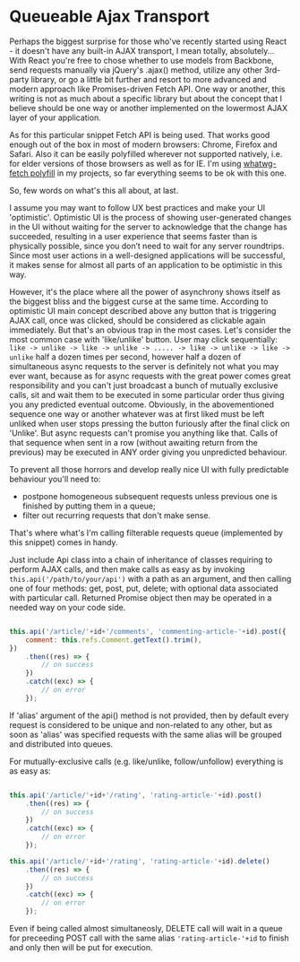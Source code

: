 # Queueable Ajax Transport

Perhaps the biggest surprise for those who've recently started using React - it
doesn't have any built-in AJAX transport, I mean totally, absolutely... With
React you're free to chose whether to use models from Backbone, send requests
manually via jQuery's .ajax() method, utilize any other 3rd-party library, or go
a little bit further and resort to more advanced and modern approach like
Promises-driven Fetch API. One way or another, this writing is not as much about
a specific library but about the concept that I believe should be one way or
another implemented on the lowermost AJAX layer of your application.

As for this particular snippet Fetch API is being used. That works good enough
out of the box in most of modern browsers: Chrome, Firefox and Safari. Also it
can be easily polyfilled wherever not supported natively, i.e. for elder
versions of those browsers as well as for IE. I'm using
[whatwg-fetch polyfill](https://github.com/github/fetch) in my projects, so far
everything seems to be ok with this one.

So, few words on what's this all about, at last.

I assume you may want to follow UX best practices and make your UI 'optimistic'.
Optimistic UI is the process of showing user-generated changes in the UI without
waiting for the server to acknowledge that the change has succeeded, resulting
in a user experience that seems faster than is physically possible, since you
don’t need to wait for any server roundtrips. Since most user actions in a
well-designed applications will be successful, it makes sense for almost all
parts of an application to be optimistic in this way.

However, it's the place where all the power of asynchrony shows itself as the
biggest bliss and the biggest curse at the same time. According to optimistic UI
main concept described above any button that is triggering AJAX call, once was
clicked, should be considered as clickable again immediately. But that's an
obvious trap in the most cases. Let's consider the most common case with
'like/unlike' button. User may click sequentially:
`like -> unlike -> like -> unlike -> ..... -> like -> unlike -> like -> unlike`
half a dozen times per second, however half a dozen of simultaneous async
requests to the server is definitely not what you may ever want, because as for
async requests with the great power comes great responsibility and you can't
just broadcast a bunch of mutually exclusive calls, sit and wait them to be
executed in some particular order thus giving you any predicted eventual outcome.
Obviously, in the abovementioned sequence one way or another whatever was at
first liked must be left unliked when user stops pressing the button furiously
after the final click on 'Unlike'. But async requests can't promise you anything
like that. Calls of that sequence when sent in a row (without awaiting return
from the previous) may be executed in ANY order giving you unpredicted behaviour.

To prevent all those horrors and develop really nice UI with fully predictable
behaviour you'll need to:
- postpone homogeneous subsequent requests unless previous one is finished by
putting them in a queue;
- filter out recurring requests that don't make sense.

That's where what's I'm calling filterable requests queue (implemented by this
snippet) comes in handy.

Just include Api class into a chain of inheritance of classes requiring to
perform AJAX calls, and then make calls as easy as by invoking
`this.api('/path/to/your/api')`
with a path as an argument, and then calling one of four methods: get, post,
put, delete; with optional data associated with particular call. Returned
Promise object then may be operated in a needed way on your code side.

```javascript

this.api('/article/'+id+'/comments', 'commenting-article-'+id).post({
    comment: this.refs.Comment.getText().trim(),
})
    .then((res) => {
        // on success
    })
    .catch((exc) => {
        // on error
    });
```


If 'alias' argument of the api() method is not provided, then by default  every
request is considered to be unique and non-related to any other, but as soon as
'alias' was specified requests with the same alias will be grouped and
distributed into queues.

For mutually-exclusive calls (e.g. like/unlike, follow/unfollow) everything is
as easy as:


```javascript

this.api('/article/'+id+'/rating', 'rating-article-'+id).post()
    .then((res) => {
        // on success
    })
    .catch((exc) => {
        // on error
    });

this.api('/article/'+id+'/rating', 'rating-article-'+id).delete()
    .then((res) => {
        // on success
    })
    .catch((exc) => {
        // on error
    });
```

Even if being called almost simultaneosly, DELETE call will wait in a queue for
preceeding POST call with the same alias `'rating-article-'+id` to finish and
only then will be put for execution.
